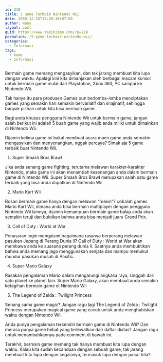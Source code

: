 ```yaml
---
id: 218
title: 5 Game Terbaik Nintendo Wii
date: 2008-12-28T17:29:34+07:00
author: Nana
layout: post
guid: https://www.tasikisme.com/?p=218
permalink: /5-game-terbaik-nintendo-wii/
categories:
  - Informasi
tags:
  - Game
  - Informasi
---
```

Bermain game memang mengasyikan, dan tak jarang membuat kita lupa dengan waktu. Apalagi kini kita dimanjakan oleh berbagai macam konsol untuk bermain game mulai dari Playstation, Xbox 360, PC sampai ke Nintendo Wii.

Tak hanya itu para produsen Games pun berlomba-lomba menciptakan games yang semakin hari semakin bervariatif dan imajinatif, sehingga banyak pilihan untuk kita bisa bermain game.

Bagi anda khusus pengguna Nintendo Wii untuk bermain game, jangan salah berikut ini adalah 5 buah game yang wajib anda miliki untuk dimainkan di Nintendo Wii.

Dijamin kelima game ini bakal membuat acara maen game anda semakin mengasyikan dan menyenangkan, nggak percaya? Simak aja 5 game terbaik buat Nintendo Wii.

1. Super Smash Bros Brawl

Jika anda senang game fighting, terutama melawan karakter-karakter Nintendo, maka game ini akan menambah kesenangan anda dalam bermain game di Nintendo Wii. Super Smash Bros Brawl merupakan salah satu game terbaik yang bisa anda dapatkan di Nintendo Wii

2. Mario Kart Wii

Bosan bermain game hanya dengan melawan “mesin”? cobalah games Mario Kart Wii, dimana anda bisa bermain multiplayer dengan pengguna Nintendo Wii lainnya, dijamin kemampuan bermain game balap anda akan semakin teruji dan buktikan bahwa anda bisa menjadi juara Grand Prix.

3. Call of Duty : World at War

Penasaran ingin mengalami bagaimana rasanya berperang melawan pasukan Jepang di Perang Dunia II? Call of Duty : World at War akan membawa anda ke suasana perang dunia II. Saatnya anda membuktikan bahwa anda memang jago menggunakan senjata dan mampu memukul mundur pasukan musuh di Pasific.

4. Super Mario Galaxy

Rasakan pengalaman Mario dalam mengarungi angkasa raya, singgah dari satu planet ke planet lain. Super Mario Galaxy, akan membuat anda semakin ketagihan bermain game di Nintendo Wii

5. The Legend of Zelda : Twilight Princess

Senang sama game magic? Jangan ragu lagi The Legend of Zelda : Twilight Princess merupakan magical game yang cocok untuk anda menghabiskan waktu dengan Nintendo Wii.

Anda punya pengalaman tersendiri bermain game di Nintendo Wii? Dan merasa punya game hebat yang terlewatkan dari daftar diatas? Jangan ragu untuk menambahkannya pada comment di bawah ini.

Terakhir, bermain game memang tak hanya membuat kita lupa dengan waktu. Kalau kita sudah kecanduan dengan sebuah game, tak jarang membuat kita lupa dengan segalanya, termasuk lupa dengan pacar kita?

&nbsp;